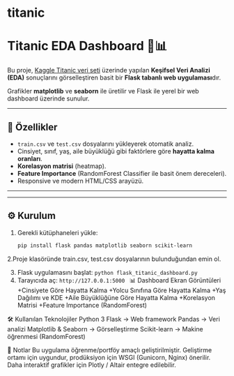 # titanic
# Titanic EDA Dashboard 🚢📊

Bu proje, [Kaggle Titanic veri seti](https://www.kaggle.com/c/titanic) üzerinde yapılan **Keşifsel Veri Analizi (EDA)** sonuçlarını görselleştiren basit bir **Flask tabanlı web uygulaması**dır.  

Grafikler **matplotlib** ve **seaborn** ile üretilir ve Flask ile yerel bir web dashboard üzerinde sunulur.  

---

## 🚀 Özellikler
- `train.csv` ve `test.csv` dosyalarını yükleyerek otomatik analiz.
- Cinsiyet, sınıf, yaş, aile büyüklüğü gibi faktörlere göre **hayatta kalma oranları**.
- **Korelasyon matrisi** (heatmap).
- **Feature Importance** (RandomForest Classifier ile basit önem dereceleri).
- Responsive ve modern HTML/CSS arayüzü.

---

---

## ⚙️ Kurulum

1. Gerekli kütüphaneleri yükle:
   ```bash
   pip install flask pandas matplotlib seaborn scikit-learn
2.Proje klasöründe train.csv, test.csv dosyalarının bulunduğundan emin ol.

3. Flask uygulamasını başlat:
`python flask_titanic_dashboard.py
`
4. Tarayıcıda aç:
`http://127.0.0.1:5000
`
📊 Dashboard Ekran Görüntüleri
+Cinsiyete Göre Hayatta Kalma
+Yolcu Sınıfına Göre Hayatta Kalma
+Yaş Dağılımı ve KDE
+Aile Büyüklüğüne Göre Hayatta Kalma
+Korelasyon Matrisi
+Feature Importance (RandomForest)

🛠 Kullanılan Teknolojiler
Python 3
Flask → Web framework
Pandas → Veri analizi
Matplotlib & Seaborn → Görselleştirme
Scikit-learn → Makine öğrenmesi (RandomForest)


📌 Notlar
Bu uygulama öğrenme/portföy amaçlı geliştirilmiştir.
Geliştirme ortamı için uygundur, prodüksiyon için WSGI (Gunicorn, Nginx) önerilir.
Daha interaktif grafikler için Plotly / Altair entegre edilebilir.
